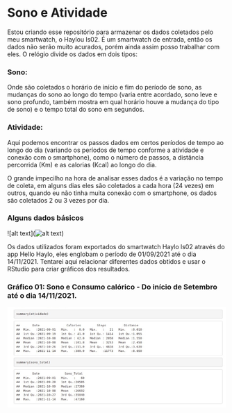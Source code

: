 # Sono e Atividade

Estou criando esse repositório para armazenar os dados coletados pelo meu smartwatch, o Haylou ls02. É um smartwatch de entrada, então os dados não serão muito acurados, porém ainda assim posso trabalhar com eles.
O relógio divide os dados em dois tipos:
### Sono:
Onde são coletados o horário de início e fim do período de sono, as mudanças do sono ao longo do tempo (varia entre acordado, sono leve e sono profundo, também mostra em qual horário houve a mudança do tipo de sono) e o tempo total do sono em segundos.
### Atividade: 
Aqui podemos encontrar os passos dados em certos períodos de tempo ao longo do dia (variando os períodos de tempo conforme a atividade e conexão com o smartphone), como o número de passos, a distância percorrida (Km) e as calorias (Kcal) ao longo do dia.

O grande impecilho na hora de analisar esses dados é a variação no tempo de coleta, em alguns dias eles são coletados a cada hora (24 vezes) em outros, quando eu não tinha muita conexão com o smartphone, os dados são coletados 2 ou 3 vezes por dia. 

### Alguns dados básicos

![alt text](![alt text](https://github.com/gabrielvpina/Sono-e-Atividade/blob/main/S%26A_plot01.jpeg))






Os dados utilizados foram exportados do smartwatch Haylo ls02 através do app Hello Haylo, eles englobam o período de 01/09/2021 até o dia 14/11/2021. 
Tentarei aqui relacionar diferentes dados obtidos e usar o RStudio para criar gráficos dos resultados.

### Gráfico 01: Sono e Consumo calórico - Do início de Setembro até o dia 14/11/2021.

![alt text](https://github.com/gabrielvpina/Haylo_ls02_exported_data/blob/main/dados%20estat.jpeg)

